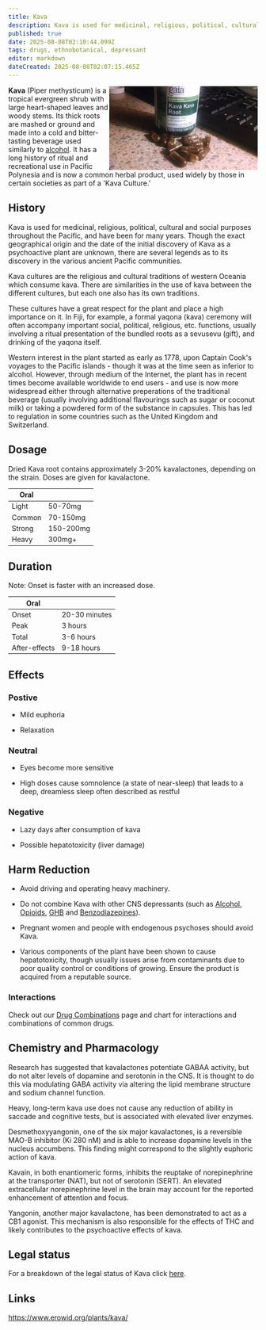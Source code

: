 ```yaml
---
title: Kava
description: Kava is used for medicinal, religious, political, cultural and social purposes throughout the Pacific, and have been for many years.
published: true
date: 2025-08-08T02:10:44.099Z
tags: drugs, ethnobotanical, depressant
editor: markdown
dateCreated: 2025-08-08T02:07:15.465Z
---
```


<img src="kava.jpg" width="300" align="right">

**Kava** (Piper methysticum) is a tropical evergreen shrub with large heart-shaped leaves and woody stems. Its thick roots are mashed or ground and made into a cold and bitter-tasting beverage used similarly to [alcohol](/en/alcohol). It has a long history of ritual and recreational use in Pacific Polynesia and is now a common herbal product, used widely by those in certain societies as part of a 'Kava Culture.'

## History

Kava is used for medicinal, religious, political, cultural and social purposes throughout the Pacific, and have been for many years. Though the exact geographical origin and the date of the initial discovery of Kava as a psychoactive plant are unknown, there are several legends as to its discovery in the various ancient Pacific communities.

Kava cultures are the religious and cultural traditions of western Oceania which consume kava. There are similarities in the use of kava between the different cultures, but each one also has its own traditions.

These cultures have a great respect for the plant and place a high importance on it. In Fiji, for example, a formal yaqona (kava) ceremony will often accompany important social, political, religious, etc. functions, usually involving a ritual presentation of the bundled roots as a sevusevu (gift), and drinking of the yaqona itself.

Western interest in the plant started as early as 1778, upon Captain Cook's voyages to the Pacific islands - though it was at the time seen as inferior to alcohol. However, through medium of the Internet, the plant has in recent times become available worldwide to end users - and use is now more widespread either through alternative preperations of the traditional beverage (usually involving additional flavourings such as sugar or coconut milk) or taking a powdered form of the substance in capsules. This has led to regulation in some countries such as the United Kingdom and Switzerland.

## Dosage

Dried Kava root contains approximately 3-20% kavalactones, depending on the strain. Doses are given for kavalactone.

| Oral | |
|------|---|
| Light | 50-70mg |
| Common | 70-150mg |
| Strong | 150-200mg |
| Heavy | 300mg+ |

## Duration

Note: Onset is faster with an increased dose.

| Oral | |
|------|---|
| Onset | 20-30 minutes |
| Peak | 3 hours |
| Total | 3-6 hours |
| After-effects | 9-18 hours |

## Effects

### Postive

* Mild euphoria

* Relaxation

### Neutral

* Eyes become more sensitive

* High doses cause somnolence (a state of near-sleep) that leads to a deep, dreamless sleep often described as restful

### Negative

* Lazy days after consumption of kava

* Possible hepatotoxicity (liver damage)

## Harm Reduction

* Avoid driving and operating heavy machinery.

* Do not combine Kava with other CNS depressants (such as [Alcohol](/en/alcohol), [Opioids](/en/opioids), [GHB](/en/ghb) and [Benzodiazepines](/en/benzodiazepines)).

* Pregnant women and people with endogenous psychoses should avoid Kava.

* Various components of the plant have been shown to cause hepatotoxicity, though usually issues arise from contaminants due to poor quality control or conditions of growing. Ensure the product is acquired from a reputable source.

### Interactions

Check out our [Drug Combinations](/en/drug-combinations) page and chart for interactions and combinations of common drugs.

## Chemistry and Pharmacology

Research has suggested that kavalactones potentiate GABAA activity, but do not alter levels of dopamine and serotonin in the CNS. It is thought to do this via modulating GABA activity via altering the lipid membrane structure and sodium channel function.

Heavy, long-term kava use does not cause any reduction of ability in saccade and cognitive tests, but is associated with elevated liver enzymes.

Desmethoxyyangonin, one of the six major kavalactones, is a reversible MAO-B inhibitor (Ki 280 nM) and is able to increase dopamine levels in the nucleus accumbens. This finding might correspond to the slightly euphoric action of kava.

Kavain, in both enantiomeric forms, inhibits the reuptake of norepinephrine at the transporter (NAT), but not of serotonin (SERT). An elevated extracellular norepinephrine level in the brain may account for the reported enhancement of attention and focus.

Yangonin, another major kavalactone, has been demonstrated to act as a CB1 agonist. This mechanism is also responsible for the effects of THC and likely contributes to the psychoactive effects of kava.

## Legal status

For a breakdown of the legal status of Kava click [here](https://www.erowid.org/plants/kava/kava_law.shtml).

## Links

https://www.erowid.org/plants/kava/